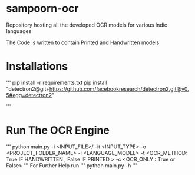 # sampoorn-ocr
Repository hosting all the developed OCR models for various Indic languages

The Code is written to contain Printed and Handwritten models

# Installations
'''
pip install -r requirements.txt
pip install "detectron2@git+https://github.com/facebookresearch/detectron2.git@v0.5#egg=detectron2"

'''

# Run The OCR Engine
'''
python main.py -i <INPUT_FILE>/
-it <INPUT_TYPE> -o <PROJECT_FOLDER_NAME> -l <LANGUAGE_MODEL> -t <OCR_METHOD: True IF HANDWRITTEN , False IF PRINTED > -c <OCR_ONLY : True or False>
'''
For Further Help run
'''
python main.py -h
'''